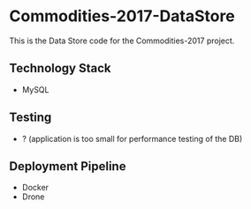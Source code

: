 # Commodities-2017-DataStore
This is the Data Store code for the Commodities-2017 project.

## Technology Stack
- MySQL

## Testing
- ? (application is too small for performance testing of the DB)

## Deployment Pipeline
- Docker
- Drone
